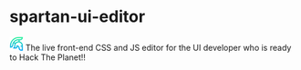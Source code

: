 # spartan-ui-editor

![Spartan UI Editor](spartan-icon.png)
The live front-end CSS and JS editor for the UI developer who is ready to Hack The Planet!!
